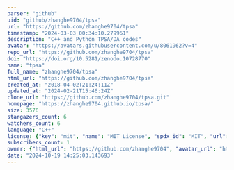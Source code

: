 ```yaml
---
parser: "github"
uid: "github/zhanghe9704/tpsa"
url: "https://github.com/zhanghe9704/tpsa"
timestamp: "2024-03-03 00:34:10.279961"
description: "C++ and Python TPSA/DA codes"
avatar: "https://avatars.githubusercontent.com/u/8061962?v=4"
repo_url: "https://github.com/zhanghe9704/tpsa"
doi: "https://doi.org/10.5281/zenodo.10728770"
name: "tpsa"
full_name: "zhanghe9704/tpsa"
html_url: "https://github.com/zhanghe9704/tpsa"
created_at: "2018-04-02T21:24:11Z"
updated_at: "2024-02-21T15:46:24Z"
clone_url: "https://github.com/zhanghe9704/tpsa.git"
homepage: "https://zhanghe9704.github.io/tpsa/"
size: 3576
stargazers_count: 6
watchers_count: 6
language: "C++"
license: {"key": "mit", "name": "MIT License", "spdx_id": "MIT", "url": "https://api.github.com/licenses/mit", "node_id": "MDc6TGljZW5zZTEz"}
subscribers_count: 1
owner: {"html_url": "https://github.com/zhanghe9704", "avatar_url": "https://avatars.githubusercontent.com/u/8061962?v=4", "login": "zhanghe9704", "type": "User"}
date: "2024-10-19 14:25:03.143693"
---
```

